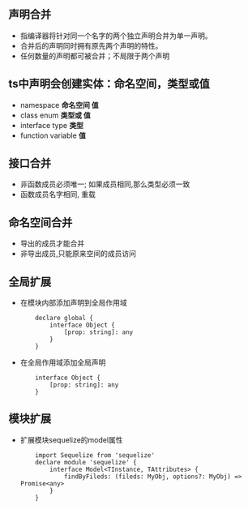 ## 声明合并
* 指编译器将针对同一个名字的两个独立声明合并为单一声明。 
* 合并后的声明同时拥有原先两个声明的特性。 
* 任何数量的声明都可被合并；不局限于两个声明

## ts中声明会创建实体：命名空间，类型或值
* namespace **命名空间 值**
* class enum  **类型或 值**
* interface type **类型**
* function variable **值**

## 接口合并
* 非函数成员必须唯一; 如果成员相同,那么类型必须一致
* 函数成员名字相同, 重载

## 命名空间合并
* 导出的成员才能合并
* 非导出成员,只能原来空间的成员访问

## 全局扩展
* 在模块内部添加声明到全局作用域
    ```
        declare global {
            interface Object {
                [prop: string]: any
            }
        }
    ```
* 在全局作用域添加全局声明
    ```
        interface Object {
            [prop: string]: any
        }
    ```

## 模块扩展
* 扩展模块sequelize的model属性
    ```
        import Sequelize from 'sequelize'
        declare module 'sequelize' {
            interface Model<TInstance, TAttributes> {
                findByFileds: (fileds: MyObj, options?: MyObj) => Promise<any>
            }
        }
    ```